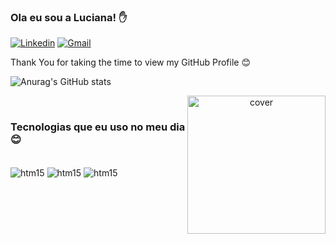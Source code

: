 ### Ola eu sou a Luciana! ✋


[![Linkedin](https://img.shields.io/badge/LinkedIn-0077B5?style=for-the-badge&logo=linkedin&logoColor=white)](https://www.linkedin.com/in/luciana-camargo-a7646a8a/)
[![Gmail](https://img.shields.io/badge/Gmail-D14836?style=for-the-badge&logo=gmail&logoColor=white)](mailto:lluiza05camargo@gmail.com)


Thank You for taking the time to view my GitHub Profile 😊



![Anurag's GitHub stats](https://github-readme-stats.vercel.app/api?username=lluizacamargo&show_icons=true&theme=radical) <div align="center">
<img width="221px" height = "221px" align="right"  src="https://octodex.github.com/images/momtocat.png" alt="cover" />
</div></br>


### Tecnologias que eu uso no meu dia 😊

<div style="display: inline_block"><br/>
<img align="center" alt="htm15" src="https://img.shields.io/badge/HTML5-E34F26?style=for-the-badge&logo=html5&logoColor=white" />
<img align="center" alt="htm15" src="https://img.shields.io/badge/JavaScript-F7DF1E?style=for-the-badge&logo=javascript&logoColor=black" />
<img align="center" alt="htm15" src="https://img.shields.io/badge/Python-14354C?style=for-the-badge&logo=python&logoColor=white" />
